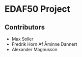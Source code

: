 # EDAF50 Project

## Contributors
- Max Soller
- Fredrik Horn Af Åminne Dannert
- Alexander Magnusson
